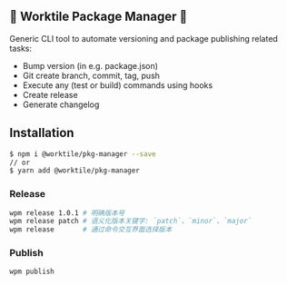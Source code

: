 ## 🚀 Worktile Package Manager 🚀

Generic CLI tool to automate versioning and package publishing related tasks:

- Bump version (in e.g. package.json)
- Git create branch, commit, tag, push
- Execute any (test or build) commands using hooks
- Create release
- Generate changelog

## Installation

```bash
$ npm i @worktile/pkg-manager --save
// or
$ yarn add @worktile/pkg-manager
```

### Release

```bash
wpm release 1.0.1 # 明确版本号
wpm release patch # 语义化版本关键字: `patch`、`minor`、`major`
wpm release       # 通过命令交互界面选择版本
```

### Publish

```bash
wpm publish
```

